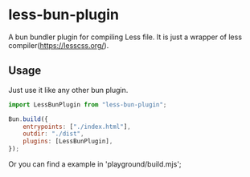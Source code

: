# less-bun-plugin

A bun bundler plugin for compiling Less file. It is just a wrapper of less compiler(https://lesscss.org/).

## Usage

Just use it like any other bun plugin.

```js
import LessBunPlugin from "less-bun-plugin";

Bun.build({
    entrypoints: ["./index.html"],
    outdir: "./dist",
    plugins: [LessBunPlugin],
});
```

Or you can find a example in 'playground/build.mjs';
